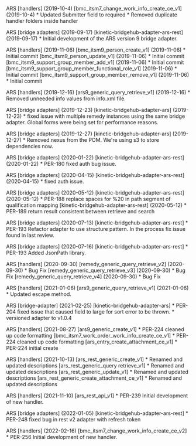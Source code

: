 ARS \[handlers\] (2019-10-4)
  \[bmc_itsm7_change_work_info_create_ce_v1\] (2019-10-4)
    * Updated Submitter field to required
    * Removed duplicate handler folders inside handler

ARS \[bridge adapters\] (2019-09-17)
  \[kinetic-bridgehub-adapter-ars-rest\] (2019-09-17)
    * Initial development of the ARS version 9 bridge adapter.

ARS \[handlers\] (2019-11-06)
  \[bmc_itsm9_person_create_v1\] (2019-11-06)
    * Initial commit
  \[bmc_itsm9_person_update_v1\] (2019-11-06)
    * Initial commit
  \[bmc_itsm9_support_group_member_add_v1\] (2019-11-06)
    * Initial commit
  \[bmc_itsm9_support_group_member_functional_role_v1\] (2019-11-06)
    * Initial commit
  \[bmc_itsm9_support_group_member_remove_v1\] (2019-11-06)
    * Initial commit

ARS \[handlers\] (2019-12-16)
  \[ars9_generic_query_retrieve_v1\] (2019-12-16)
    * Removed unneeded info values from info.xml file.

ARS \[bridge adapters\] (2019-12-23)
  \[kinetic-bridgehub-adapter-ars\] (2019-12-23)
    * fixed issue with multiple remedy instances using the same bridge adapter.
    Global forms were being set for performance reasons.

ARS \[bridge adapters\] (2019-12-27)
  \[kinetic-bridgehub-adapter-ars\] (2019-12-27) 
    * Removed nexus from the POM.  We're using s3 to store dependencies now.

ARS \[bridge adapters\] (2020-01-22)
  \[kinetic-bridgehub-adapter-ars-rest\] (2020-01-22)
    * PER-180 fixed auth bug issue.
    
ARS \[bridge adapters\] (2020-04-15)
  \[kinetic-bridgehub-adapter-ars-rest\] (2020-04-15)
    * fixed auth issue.

ARS \[bridge adapters\] (2020-05-12)
  \[kinetic-bridgehub-adapter-ars-rest\] (2020-05-12)
    * PER-188 replace spaces for %20 in path segment of qualification mapping
  \[kinetic-bridgehub-adapter-ars-rest\] (2020-05-12)
    * PER-189 return result consistent between retrieve and search

ARS \[bridge adapters\] (2020-07-13)
  \[kinetic-bridgehub-adapter-ars-rest\]
    * PER-193 Refactor adapter to use structure pattern.  In the process fix issue found in last review.
    
ARS \[bridge adapters\] (2020-07-16)
  \[kinetic-bridgehub-adapter-ars-rest\]
    * PER-193 Added JsonPath library.

ARS \[handlers\] (2020-09-30)
  \[remedy_generic_query_retrieve_v2\] (2020-09-30)
    * Bug Fix
  \[remedy_generic_query_retrieve_v3\] (2020-09-30)
    * Bug Fix
  \[remedy_generic_query_retrieve_v4\] (2020-09-30)
    * Bug Fix
	
ARS \[handlers\] (2021-01-06)
  \[ars9_generic_query_retrieve_v1\] (2021-01-06)
    * Updated escape method.

ARS \[bridge-adapter\] (2021-02-25)
  \[kinetic-bridgehub-adapter-ars\]
    * PER-204 fixed issue that caused field to large for sort error to be thrown.
    * versioned adapter to v1.0.4

ARS \[handlers\] (2021-08-27)
  \[ars9_generic_create_v1\] 
    * PER-224 cleaned up code formatting
  \[bmc_itsm7_work_order_work_info_create_ce_v1\] 
    * PER-224 cleaned up code formatting
  \[ars_entry_create_attachment_ce_v1\]
    * PER-224 initial create
	
ARS \[handlers\] (2021-10-13)
  \[ars_rest_generic_create_v1\] 
    * Renamed and updated descriptions
  \[ars_rest_generic_query retrieve_v1\] 
    * Renamed and updated descriptions
  \[ars_rest_generic_update_v1\] 
    * Renamed and updated descriptions
  \[ars_rest_generic_create_attachment_ce_v1\] 
    * Renamed and updated descriptions

ARS \[handlers\] (2021-11-10)
  \[ars_rest_api_v1\] 
    * PER-239 Initial development of new handler.

ARS \[bridge adapters\] (2022-01-05)
  \[kinetic-bridgehub-adapter-ars-rest\]
    * PER-248 fixed bug in rest v2 adapter with refresh token

ARS \[handlers\] (2022-02-16)
  \[bmc_itsm7_change_work_info_create_ce_v2\] 
    * PER-256 Initial development of new handler.